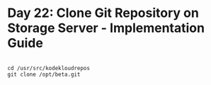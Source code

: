 # Day 22: Clone Git Repository on Storage Server - Implementation Guide
```

cd /usr/src/kodekloudrepos
git clone /opt/beta.git

```